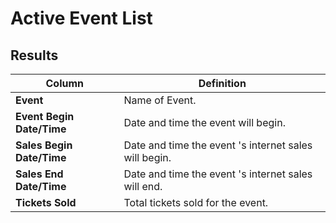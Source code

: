 # Active Event List

## Results

| **Column** | **Definition** |
| --- | --- |
| **Event** |Name of Event.|
| **Event Begin Date/Time** | Date and time the event will begin. |
| **Sales Begin Date/Time** | Date and time the event 's internet sales will begin.|
| **Sales End Date/Time** | Date and time the event 's internet sales will end.|
| **Tickets Sold** | Total tickets sold for the event. |

